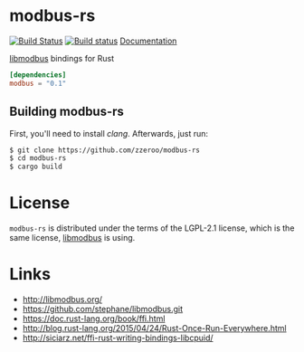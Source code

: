 # modbus-rs

[![Build Status](https://travis-ci.org/zzeroo/modbus-rs.svg?branch=master)](https://travis-ci.org/zzeroo/modbus-rs)
[![Build status](https://ci.appveyor.com/api/projects/status/dfjyswsgj6menctw?svg=true)](https://ci.appveyor.com/project/zzeroo/modbus-rs)
[Documentation](http://libmodbus.org/)

[libmodbus](http://libmodbus.org/) bindings for Rust

```toml
[dependencies]
modbus = "0.1"
```

## Building modbus-rs

First, you'll need to install _clang_. Afterwards, just run:

```sh
$ git clone https://github.com/zzeroo/modbus-rs
$ cd modbus-rs
$ cargo build
```

# License
`modbus-rs` is distributed under the terms of the LGPL-2.1 license,
which is the same license, [libmodbus](http://libmodbus.org/) is using.



# Links
* http://libmodbus.org/
* https://github.com/stephane/libmodbus.git
* https://doc.rust-lang.org/book/ffi.html
* http://blog.rust-lang.org/2015/04/24/Rust-Once-Run-Everywhere.html
* http://siciarz.net/ffi-rust-writing-bindings-libcpuid/
